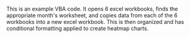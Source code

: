This is an example VBA code. It opens 6 excel workbooks, finds the appropriate month's worksheet, and copies data from each of the 6 workbooks into a new excel workbook. This is then organized and has conditional formatting applied to create heatmap charts.
